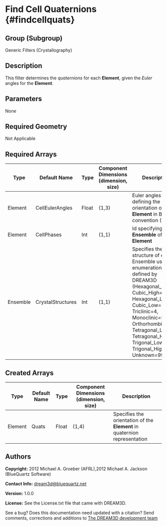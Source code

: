 Find Cell Quaternions {#findcellquats}
=======

## Group (Subgroup) ##
Generic Filters (Crystallography)

## Description ##

This filter determines the _quaternions_ for each **Element**, given the _Euler_ angles for the **Element**.

## Parameters ##
None

## Required Geometry ##
Not Applicable

## Required Arrays ##
| Type | Default Name | Type | Component Dimensions (dimension, size) | Description |
|------|--------------|-------------|---------|-----|
| Element | CellEulerAngles | Float | (1,3) | Euler angles defining the orientation of the **Element** in Bunge convention (Z-X-Z) |
| Element | CellPhases | Int | (1,1) | Id specifying the **Ensemble** of the **Element** |
| Ensemble | CrystalStructures | Int | (1,1) | Specifies the crystal structure of each Ensemble using an enumeration defined by DREAM3D (Hexagonal_High=0, Cubic_High=1, Hexagonal_Low=2, Cubic_Low=3, Triclinic=4, Monoclinic=5, Orthorhombic=6, Tetragonal_Low=7, Tetragonal_High=8, Trigonal_Low=9, Trigonal_High=10, Unknown=999) |

## Created Arrays ##
| Type | Default Name | Type | Component Dimensions (dimension, size) | Description |
|------|--------------|-------------|---------|-----|
| Element | Quats | Float | (1,4) | Specifies the orientation of the **Element** in quaternion representation |

## Authors ##

**Copyright:** 2012 Michael A. Groeber (AFRL),2012 Michael A. Jackson (BlueQuartz Software)

**Contact Info:** dream3d@bluequartz.net

**Version:** 1.0.0

**License:**  See the License.txt file that came with DREAM3D.




See a bug? Does this documentation need updated with a citation? Send comments, corrections and additions to [The DREAM3D development team](mailto:dream3d@bluequartz.net?subject=Documentation%20Correction)

